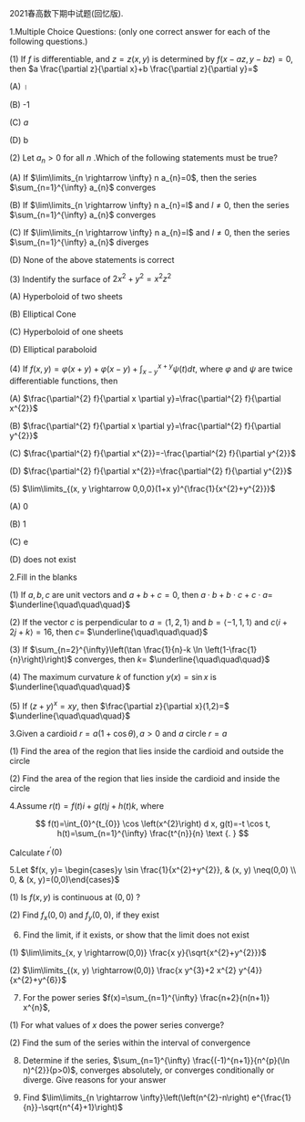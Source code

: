 2021春高数下期中试题(回忆版).

1.Multiple Choice Questions: (only one correct answer for each of the following questions.)

(1) If $f$ is differentiable, and $z=z(x, y)$ is determined by $f(x-a z, y-b z)=0$, then $a \frac{\partial z}{\partial x}+b \frac{\partial z}{\partial y}=$

(A) ।

(B) -1

(C) $a$

(D) b

(2) Let $a_{n}>0$ for all $n$ .Which of the following statements must be true?

(A) If $\lim\limits_{n \rightarrow \infty} n a_{n}=0$, then the series $\sum_{n=1}^{\infty} a_{n}$ converges

(B) If $\lim\limits_{n \rightarrow \infty} n a_{n}=l$ and $l \neq 0$, then the series $\sum_{n=1}^{\infty} a_{n}$ converges

(C) If $\lim\limits_{n \rightarrow \infty} n a_{n}=l$ and $l \neq 0$, then the series $\sum_{n=1}^{\infty} a_{n}$ diverges

(D) None of the above statements is correct

(3) Indentify the surface of $2 x^{2}+y^{2}=x^{2} z^{2}$

(A) Hyperboloid of two sheets

(B) Elliptical Cone

(C) Hyperboloid of one sheets

(D) Elliptical paraboloid

(4) If $f(x, y)=\varphi(x+y)+\varphi(x-y)+\int_{x-y}^{x+y} \psi(t) d t$, where $\varphi$ and $\psi$ are twice differentiable functions, then

(A) $\frac{\partial^{2} f}{\partial x \partial y}=\frac{\partial^{2} f}{\partial x^{2}}$

(B) $\frac{\partial^{2} f}{\partial x \partial y}=\frac{\partial^{2} f}{\partial y^{2}}$

(C) $\frac{\partial^{2} f}{\partial x^{2}}=-\frac{\partial^{2} f}{\partial y^{2}}$

(D) $\frac{\partial^{2} f}{\partial x^{2}}=\frac{\partial^{2} f}{\partial y^{2}}$

(5) $\lim\limits_{(x, y \rightarrow 0,0,0}(1+x y)^{\frac{1}{x^{2}+y^{2}}}$

(A) 0

(B) 1

(C) e

(D) does not exist

2.Fill in the blanks

(1) If $a, b, c$ are unit vectors and $a+b+c=0$, then $a \cdot b+b \cdot c+c \cdot a=$ $\underline{\quad\quad\quad}$

(2) If the vector $c$ is perpendicular to $a=\langle 1,2,1\rangle$ and $b=\langle-1,1,1\rangle$ and $c\langle i+2 j+k\rangle=16$,  then $c=$ $\underline{\quad\quad\quad}$

(3) If $\sum_{n=2}^{\infty}\left(\tan \frac{1}{n}-k \ln \left(1-\frac{1}{n}\right)\right)$ converges, then $k=$ $\underline{\quad\quad\quad}$

(4) The maximum curvature $k$ of function $y(x)=\sin x$ is $\underline{\quad\quad\quad}$

(5) If $(z+y)^{x}=x y$, then $\frac{\partial z}{\partial x}(1,2)=$ $\underline{\quad\quad\quad}$

3.Given a cardioid $r=a(1+\cos \theta), a>0$ and $a$ circle $r=a$

(1) Find the area of the region that lies inside the cardioid and outside the circle

(2) Find the area of the region that lies inside the cardioid and inside the circle

4.Assume $r(t)=f(t) i+g(t) j+h(t) k$, where

$$
f(t)=\int_{0}^{t_{0}} \cos \left(x^{2}\right) d x, g(t)=-t \cos t, h(t)=\sum_{n=1}^{\infty} \frac{t^{n}}{n} \text {. }
$$

Calculate $r^{\prime}(0)$

5.Let $f(x, y)= \begin{cases}y \sin \frac{1}{x^{2}+y^{2}}, & (x, y) \neq(0,0) \\ 0, & (x, y)=(0,0)\end{cases}$

(1) Is $f(x, y)$ is continuous at $(0,0)$ ?

(2) Find $f_{x}(0,0)$ and $f_{y}(0,0)$, if they exist

6. Find the limit, if it exists, or show that the limit does not exist

(1) $\lim\limits_{x, y \rightarrow(0,0)} \frac{x y}{\sqrt{x^{2}+y^{2}}}$

(2) $\lim\limits_{(x, y) \rightarrow(0,0)} \frac{x y^{3}+2 x^{2} y^{4}}{x^{2}+y^{6}}$

7. For the power series $f(x)=\sum_{n=1}^{\infty} \frac{n+2}{n(n+1)} x^{n}$,

(1) For what values of $x$ does the power series converge?

(2) Find the sum of the series within the interval of convergence

8. Determine if the series, $\sum_{n=1}^{\infty} \frac{(-1)^{n+1}}{n^{p}(\ln n)^{2}}(p>0)$, converges absolutely, or converges conditionally or diverge. Give reasons for your answer

9. Find $\lim\limits_{n \rightarrow \infty}\left(\left(n^{2}-n\right) e^{\frac{1}{n}}-\sqrt{n^{4}+1}\right)$

